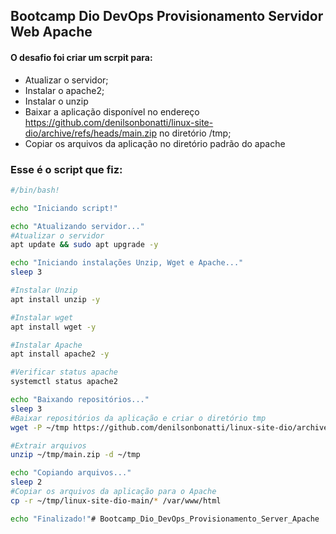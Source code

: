 ## Bootcamp Dio DevOps Provisionamento Servidor Web Apache

#### O desafio foi criar um scrpit para:
- Atualizar o servidor;
- Instalar o apache2;
- Instalar o unzip
- Baixar a aplicação disponível no endereço https://github.com/denilsonbonatti/linux-site-dio/archive/refs/heads/main.zip no diretório /tmp;
- Copiar os arquivos da aplicação no diretório padrão do apache


### Esse é o script que fiz:
```bash
#/bin/bash!

echo "Iniciando script!"

echo "Atualizando servidor..."
#Atualizar o servidor
apt update && sudo apt upgrade -y

echo "Iniciando instalações Unzip, Wget e Apache..."
sleep 3

#Instalar Unzip
apt install unzip -y

#Instalar wget
apt install wget -y

#Instalar Apache
apt install apache2 -y

#Verificar status apache
systemctl status apache2

echo "Baixando repositórios..."
sleep 3
#Baixar repositórios da aplicação e criar o diretório tmp
wget -P ~/tmp https://github.com/denilsonbonatti/linux-site-dio/archive/refs/heads/main.zip

#Extrair arquivos
unzip ~/tmp/main.zip -d ~/tmp 

echo "Copiando arquivos..."
sleep 2
#Copiar os arquivos da aplicação para o Apache
cp -r ~/tmp/linux-site-dio-main/* /var/www/html

echo "Finalizado!"# Bootcamp_Dio_DevOps_Provisionamento_Server_Apache
